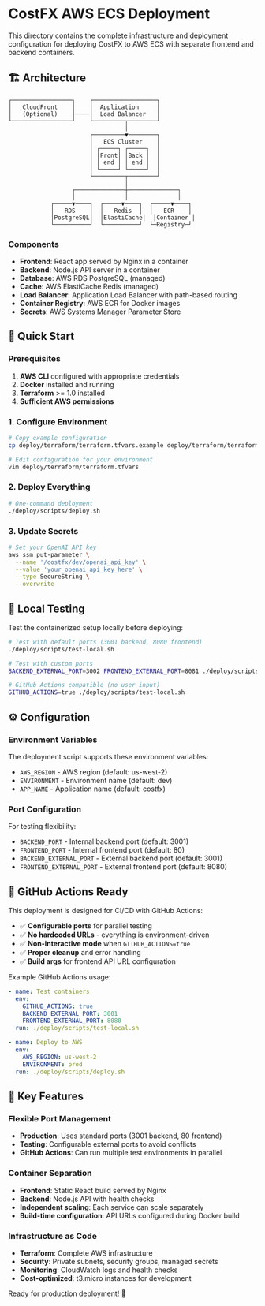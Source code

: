 # CostFX AWS ECS Deployment

This directory contains the complete infrastructure and deployment configuration for deploying CostFX to AWS ECS with separate frontend and backend containers.

## 🏗️ Architecture

```
┌─────────────────┐    ┌──────────────────┐
│   CloudFront    │    │  Application     │
│   (Optional)    │────│  Load Balancer   │
└─────────────────┘    └─────────┬────────┘
                                 │
                       ┌─────────▼────────┐
                       │   ECS Cluster    │
                       │ ┌─────┐ ┌─────┐  │
                       │ │Front│ │Back │  │
                       │ │ end │ │ end │  │
                       │ └─────┘ └─────┘  │
                       └─────────┬────────┘
                                 │
                  ┌──────────────┼──────────────┐
                  │              │              │
            ┌─────▼────┐  ┌─────▼────┐  ┌─────▼────┐
            │   RDS    │  │   Redis  │  │   ECR    │
            │PostgreSQL│  │ElastiCache│  │Container │
            └──────────┘  └──────────┘  └─Registry─┘
```

### Components

- **Frontend**: React app served by Nginx in a container
- **Backend**: Node.js API server in a container
- **Database**: AWS RDS PostgreSQL (managed)
- **Cache**: AWS ElastiCache Redis (managed)
- **Load Balancer**: Application Load Balancer with path-based routing
- **Container Registry**: AWS ECR for Docker images
- **Secrets**: AWS Systems Manager Parameter Store

## 🚀 Quick Start

### Prerequisites

1. **AWS CLI** configured with appropriate credentials
2. **Docker** installed and running
3. **Terraform** >= 1.0 installed
4. **Sufficient AWS permissions**

### 1. Configure Environment

```bash
# Copy example configuration
cp deploy/terraform/terraform.tfvars.example deploy/terraform/terraform.tfvars

# Edit configuration for your environment
vim deploy/terraform/terraform.tfvars
```

### 2. Deploy Everything

```bash
# One-command deployment
./deploy/scripts/deploy.sh
```

### 3. Update Secrets

```bash
# Set your OpenAI API key
aws ssm put-parameter \
  --name '/costfx/dev/openai_api_key' \
  --value 'your_openai_api_key_here' \
  --type SecureString \
  --overwrite
```

## 🧪 Local Testing

Test the containerized setup locally before deploying:

```bash
# Test with default ports (3001 backend, 8080 frontend)
./deploy/scripts/test-local.sh

# Test with custom ports
BACKEND_EXTERNAL_PORT=3002 FRONTEND_EXTERNAL_PORT=8081 ./deploy/scripts/test-local.sh

# GitHub Actions compatible (no user input)
GITHUB_ACTIONS=true ./deploy/scripts/test-local.sh
```

## ⚙️ Configuration

### Environment Variables

The deployment script supports these environment variables:

- `AWS_REGION` - AWS region (default: us-west-2)
- `ENVIRONMENT` - Environment name (default: dev)
- `APP_NAME` - Application name (default: costfx)

### Port Configuration

For testing flexibility:

- `BACKEND_PORT` - Internal backend port (default: 3001)
- `FRONTEND_PORT` - Internal frontend port (default: 80)
- `BACKEND_EXTERNAL_PORT` - External backend port (default: 3001)
- `FRONTEND_EXTERNAL_PORT` - External frontend port (default: 8080)

## 🎯 GitHub Actions Ready

This deployment is designed for CI/CD with GitHub Actions:

- ✅ **Configurable ports** for parallel testing
- ✅ **No hardcoded URLs** - everything is environment-driven
- ✅ **Non-interactive mode** when `GITHUB_ACTIONS=true`
- ✅ **Proper cleanup** and error handling
- ✅ **Build args** for frontend API URL configuration

Example GitHub Actions usage:

```yaml
- name: Test containers
  env:
    GITHUB_ACTIONS: true
    BACKEND_EXTERNAL_PORT: 3001
    FRONTEND_EXTERNAL_PORT: 8080
  run: ./deploy/scripts/test-local.sh

- name: Deploy to AWS
  env:
    AWS_REGION: us-west-2
    ENVIRONMENT: prod
  run: ./deploy/scripts/deploy.sh
```

## 🔧 Key Features

### Flexible Port Management
- **Production**: Uses standard ports (3001 backend, 80 frontend)
- **Testing**: Configurable external ports to avoid conflicts
- **GitHub Actions**: Can run multiple test environments in parallel

### Container Separation
- **Frontend**: Static React build served by Nginx
- **Backend**: Node.js API with health checks
- **Independent scaling**: Each service can scale separately
- **Build-time configuration**: API URLs configured during Docker build

### Infrastructure as Code
- **Terraform**: Complete AWS infrastructure
- **Security**: Private subnets, security groups, managed secrets
- **Monitoring**: CloudWatch logs and health checks
- **Cost-optimized**: t3.micro instances for development

Ready for production deployment! 🚀
